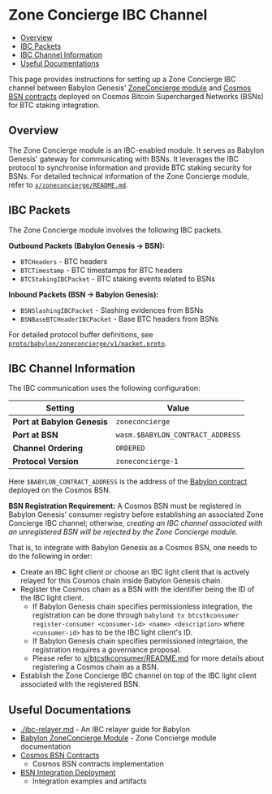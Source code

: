 # Zone Concierge IBC Channel

- [Overview](#overview)
- [IBC Packets](#ibc-packets)
- [IBC Channel Information](#ibc-channel-information)
- [Useful Documentations](#useful-documentations)

This page provides instructions for setting up a Zone Concierge IBC channel
between Babylon Genesis' [ZoneConcierge module](../x/zoneconcierge/) and [Cosmos
BSN contracts](https://github.com/babylonlabs-io/cosmos-bsn-contracts) deployed
on Cosmos Bitcoin Supercharged Networks (BSNs) for BTC staking integration.

## Overview

The Zone Concierge module is an IBC-enabled module. It serves as Babylon
Genesis' gateway for communicating with BSNs. It leverages the IBC protocol to
synchronise information and provide BTC staking security for BSNs. For detailed
technical information of the Zone Concierge module, refer to
[`x/zoneconcierge/README.md`](../x/zoneconcierge/README.md).

## IBC Packets

The Zone Concierge module involves the following IBC packets.

**Outbound Packets (Babylon Genesis → BSN):**

- `BTCHeaders` - BTC headers
- `BTCTimestamp` - BTC timestamps for BTC headers
- `BTCStakingIBCPacket` - BTC staking events related to BSNs

**Inbound Packets (BSN → Babylon Genesis):**

- `BSNSlashingIBCPacket` - Slashing evidences from BSNs
- `BSNBaseBTCHeaderIBCPacket` - Base BTC headers from BSNs

For detailed protocol buffer definitions, see
[`proto/babylon/zoneconcierge/v1/packet.proto`](../proto/babylon/zoneconcierge/v1/packet.proto).

## IBC Channel Information

The IBC communication uses the following configuration:

| Setting | Value |
|---------|-------|
| **Port at Babylon Genesis** | `zoneconcierge` |
| **Port at BSN** | `wasm.$BABYLON_CONTRACT_ADDRESS` |
| **Channel Ordering** | `ORDERED` |
| **Protocol Version** | `zoneconcierge-1` |

Here `$BABYLON_CONTRACT_ADDRESS` is the address of the [Babylon
contract](https://github.com/babylonlabs-io/cosmos-bsn-contracts/tree/main/contracts/babylon)
deployed on the Cosmos BSN.

**BSN Registration Requirement:** A Cosmos BSN must be registered in Babylon
Genesis' consumer registry before establishing an associated Zone Concierge IBC
channel; otherwise, *creating an IBC channel associated with an unregistered BSN
will be rejected by the Zone Concierge module.*

That is, to integrate with Babylon Genesis as a Cosmos BSN, one needs to do the
following in order:

- Create an IBC light client or choose an IBC light client that is actively
  relayed for this Cosmos chain inside Babylon Genesis chain.
- Register the Cosmos chain as a BSN with the identifier being the ID of the IBC
  light client.
  - If Babylon Genesis chain specifies permissionless integration, the
    registration can be done through `babylond tx btcstkconsumer
    register-consumer <consumer-id> <name> <description>` where `<consumer-id>`
    has to be the IBC light client's ID.
  - If Babylon Genesis chain specifies permissioned integrtaion, the
    registration requires a governance proposal.
  - Please refer to [x/btcstkconsumer/README.md](../x/btcstkconsumer/README.md)
for more details about registering a Cosmos chain as a BSN.
- Establish the Zone Concierge IBC channel on top of the IBC light client
  associated with the registered BSN.

## Useful Documentations

- [./ibc-relayer.md](./ibc-relayer.md) - An IBC relayer guide for Babylon
- [Babylon ZoneConcierge Module](../x/zoneconcierge/README.md) - Zone Concierge
  module documentation
- [Cosmos BSN Contracts](https://github.com/babylonlabs-io/cosmos-bsn-contracts)
  - Cosmos BSN contracts implementation
- [BSN Integration
  Deployment](https://github.com/babylonlabs-io/babylon-bsn-integration-deployment)
  - Integration examples and artifacts
